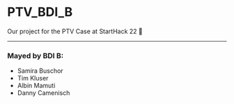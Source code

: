 # PTV_BDI_B
Our project for the PTV Case at StartHack 22 🎉

---

### Mayed by BDI B:
- Samira Buschor
- Tim Kluser
- Albin Mamuti
- Danny Camenisch

